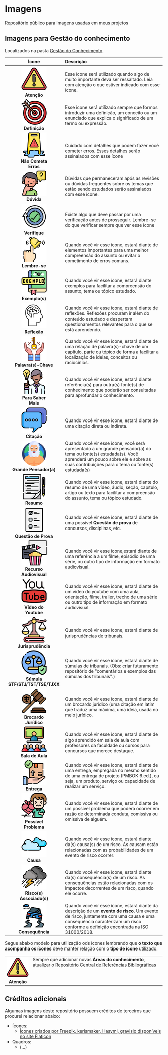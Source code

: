 # Imagens

Repositório público para imagens usadas em meus projetos

## Imagens para Gestão do conhecimento

Localizados na pasta [Gestão do Conhecimento](https://github.com/dnlclaudino/imagens/tree/master/gestao-do-conhecimento).

|**Ícone**|**Descrição**|
|:---:|:---|
|<img src="https://github.com/dnlclaudino/imagens/blob/master/gestao-do-conhecimento/icone-atencao.png?raw=true" heigh="80" width="80"><br>**Atenção**|Esse ícone será utilizado quando algo de muito importante deva ser ressaltado. Leia com atenção o que estiver indicado com esse ícone.|
|<img src="https://github.com/dnlclaudino/imagens/blob/master/gestao-do-conhecimento/icone-definicao.png?raw=true" heigh="80" width="80"><br>**Definição**|Esse ícone será utilizado sempre que formos introduzir uma definição, um conceito ou um enunciado que explica o significado de um termo ou expressão.|
|<img src="https://github.com/dnlclaudino/imagens/blob/master/gestao-do-conhecimento/icone-nao-cometa-erros.png?raw=true" heigh="80" width="80"><br>**Não Cometa<br>Erros**|Cuidado com detalhes que podem fazer você cometer erros. Esses detalhes serão assinalados com esse ícone|
|<img src="https://github.com/dnlclaudino/imagens/blob/master/gestao-do-conhecimento/icone-duvidas.png?raw=true" heigh="80" width="80"><br>**Dúvida**|Dúvidas que permaneceram após as revisões ou dúvidas frequentes sobre os temas que estão sendo estudados serão assinalados com esse ícone.|
|<img src="https://github.com/dnlclaudino/imagens/blob/master/gestao-do-conhecimento/icone-verifique.png?raw=true" heigh="80" width="80"><br>**Verifique**|Existe algo que deve passar por uma verificação antes de prosseguir. Lembre-se do que verificar sempre que ver esse ícone|
|<img src="https://github.com/dnlclaudino/imagens/blob/master/gestao-do-conhecimento/icone-lembre-se.png?raw=true" heigh="80" width="80"><br>**Lembre-se**|Quando você vir esse ícone, estará diante de elementos importantes para uma melhor compreensão do assunto ou evitar o cometimento de erros comuns.|
|<img src="https://github.com/dnlclaudino/imagens/blob/master/gestao-do-conhecimento/icone-exemplo.png?raw=true" heigh="80" width="80"><br>**Exemplo(s)**|Quando você vir esse ícone, estará diante exemplos para facilitar a compreensão do assunto, tema ou tópico estudado.|
|<img src="https://github.com/dnlclaudino/imagens/blob/master/gestao-do-conhecimento/icone-reflexao.png?raw=true" heigh="80" width="80"><br>**Reflexão**|Quando você vir esse ícone, estará diante de reflexões. Reflexões procuram ir além do conteúdo estudado e despertam questionamentos relevantes para o que se está aprendendo.|
|<img src="https://github.com/dnlclaudino/imagens/blob/master/gestao-do-conhecimento/icone-apresentacao-chave.png?raw=true" heigh="80" width="80"><br>**Palavra(s)-Chave**|Quando você vir esse ícone, estará diante de uma relação de palavra(s)-chave de um capítulo, parte ou tópico de forma a facilitar a localização de ideias, conceitos ou raciocínios.|
|<img src="https://github.com/dnlclaudino/imagens/blob/master/gestao-do-conhecimento/icone-para-saber-mais.png?raw=true" heigh="80" width="80"><br>**Para Saber<br>Mais**|Quando você vir esse ícone, estará diante referência(s) para outra(s) fonte(s) de conhecimento que poderão ser consultadas para aprofundar o conhecimento.|
|<img src="https://github.com/dnlclaudino/imagens/blob/master/gestao-do-conhecimento/icone-citacao.png?raw=true" heigh="80" width="80"><br>**Citação**|Quando você vir esse ícone, estará diante de uma citação direta ou indireta.|
|<img src="https://github.com/dnlclaudino/imagens/blob/master/gestao-do-conhecimento/icone-grande-pensador.png?raw=true" heigh="80" width="80"><br>**Grande Pensador(a)**|Quando você vir esse ícone, você será apresentado a um grande pensador(a) do tema ou fonte(s) estudada(s). Você aprenderá um pouco sobre ele e sobre as suas contribuições para o tema ou fonte(s) estudada(s)|
|<img src="https://github.com/dnlclaudino/imagens/blob/master/gestao-do-conhecimento/icone-resumo.png?raw=true" heigh="80" width="80"><br>**Resumo**|Quando você vir esse ícone, estará diante do resumo de uma vídeo, áudio, seção, capítulo, artigo ou texto para facilitar a compreensão do assunto, tema ou tópico estudado.|
|<img src="https://github.com/dnlclaudino/imagens/blob/master/gestao-do-conhecimento/icone-questao-de-prova.png?raw=true" heigh="80" width="80"><br>**Questão de Prova**|Quando você vir esse ícone, estará diante de uma possível **Questão de prova** de concursos, disciplinas, etc.|
|<img src="https://github.com/dnlclaudino/imagens/blob/master/gestao-do-conhecimento/icone-recurso-audiovisual.png?raw=true" heigh="80" width="80"><br>**Recurso<br>Audiovisual**|Quando você vir esse ícone,estará diante de uma referência a um filme, episódio de uma série, ou outro tipo de informação em formato audiovisual.|
|<img src="https://github.com/dnlclaudino/imagens/blob/master/gestao-do-conhecimento/icone-youtube.png?raw=true" heigh="80" width="80"><br>**Vídeo do<br>Youtube**|Quando você vir esse ícone, estará diante de um vídeo do youtube com uma aula, orientação, filme, trailer, trecho de uma série ou outro tipo de informação em formato audiovisual.|
|<img src="https://github.com/dnlclaudino/imagens/blob/master/gestao-do-conhecimento/icone-jurisprudencia.png?raw=true" heigh="80" width="80"><br>**Jurisprudência**|Quando você vir esse ícone, estará diante de jurisprudências de tribunais.|
|<img src="https://github.com/dnlclaudino/imagens/blob/master/gestao-do-conhecimento/icone-sumula-tribunal.png?raw=true" heigh="80" width="80"><br>**Súmula STF/STJ/TST/TSE/TJXX**|Quando você vir esse ícone, estará diante de súmulas de tribunais. (Obs: criar futuramente repositório de "comentários e exemplos das súmulas dos tribunais".)|
|<img src="https://github.com/dnlclaudino/imagens/blob/master/gestao-do-conhecimento/icone-brocardo-juridico.png?raw=true" heigh="80" width="80"><br>**Brocardo<br>Jurídico**|Quando você vir esse ícone, estará diante de um brocardo jurídico (uma citação em latim que traduz uma máxima, uma ideia, usada no meio jurídico.|
|<img src="https://github.com/dnlclaudino/imagens/blob/master/gestao-do-conhecimento/icone-sala-de-aula.png?raw=true" heigh="80" width="80"><br>**Sala de Aula**|Quando você vir esse ícone, estará diante de algo aprendido em sala de aula com professores da faculdade ou cursos para concursos que merece destaque.|
|<img src="https://github.com/dnlclaudino/imagens/blob/master/gestao-do-conhecimento/icone-entrega-verificada.png?raw=true" heigh="80" width="80"><br>**Entrega**|Quando você vir esse ícone, estará diante de uma entrega, empregada no mesmo sentido de uma entrega de projeto (PMBOK 6.ed.), ou seja, um produto, serviço ou capacidade de realizar um serviço.|
|<img src="https://github.com/dnlclaudino/imagens/blob/master/gestao-do-conhecimento/icone-problema.png?raw=true" heigh="80" width="80"><br>**Possível<br>Problema**|Quando você vir esse ícone, estará diante de um possível problema que poderá ocorrer em razão de determinada conduta, comissiva ou omissiva de alguém.|
|<img src="https://github.com/dnlclaudino/imagens/blob/master/gestao-do-conhecimento/icone-causa.png?raw=true" heigh="80" width="80"><br>**Causa**|Quando você vir esse ícone, estará diante da(s) causa(s) de um risco. As causam estão relacionadas com as probabilidades de um evento de risco ocorrer.|
|<img src="https://github.com/dnlclaudino/imagens/blob/master/gestao-do-conhecimento/icone-consequencia.png?raw=true" heigh="80" width="80"><br>**Risco(s)<br>Associado(s)**|Quando você vir esse ícone, estará diante da(s) consequência(s) de um risco. As consequências estão relacionadas com os impactos decorrentes de um risco, quando ele ocorre.|
|<img src="https://github.com/dnlclaudino/imagens/blob/master/gestao-do-conhecimento/icone-risco.png?raw=true" heigh="80" width="80"><br>**Consequência**|Quando você vir esse ícone, estará diante da descrição de um **evento de risco**. Um evento de risco, juntamente com uma causa e uma consequência caracterizam um risco conforme a definição encontrada na ISO 31000/2018.|

Segue abaixo modelo para utilização ods ícones lembrando que **o texto que acompanha os ícones** deve manter relação com o **tipo de ícone** utilizado.

<table>
  <tr>
    <td align="center">
       <img src="https://github.com/dnlclaudino/imagens/blob/master/gestao-do-conhecimento/icone-atencao.png?raw=true" heigh="80" width="80"><br>
       <b>Atenção</b>
    </td>
    <td valign="top">
      Sempre que adicionar novas <b>Áreas do conhecimento</b>, atualizar o 
      <a href="https://github.com/dnlclaudino/repositorio-central-referencias-bibliograficas/tree/master">Repositório Central de Referências Bibliográficas</a>
    </td>
  </tr>
</table>
 
 ## Créditos adicionais

Algumas imagens deste repositório possuem créditos de terceiros que procurei relacionar abaixo:

 - Ícones:
   - <a href="https://www.flaticon.com/br/icones-gratis/exemplo" title="exemplo ícones">Ícones criados por Freepik,  kerismaker, Hasymi, gravisio disponíveis no site Flaticon</a>
- Quadros:
  - (...)

